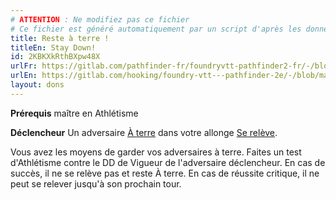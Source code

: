 ```yaml
---
# ATTENTION : Ne modifiez pas ce fichier
# Ce fichier est généré automatiquement par un script d'après les données du module Foundry VTT officiel et de sa traduction
title: Reste à terre !
titleEn: Stay Down!
id: 2KBKXkRthBXpw48X
urlFr: https://gitlab.com/pathfinder-fr/foundryvtt-pathfinder2-fr/-/blob/master/data/feats/2KBKXkRthBXpw48X.htm
urlEn: https://gitlab.com/hooking/foundry-vtt---pathfinder-2e/-/blob/master/packs/data/feats.db/stay-down.json
layout: dons
---
```

**Prérequis** maître en Athlétisme

**Déclencheur** Un adversaire [À terre](../conditions/à-terre.md) dans votre allonge [Se relève](../actions/se-relever.md).

Vous avez les moyens de garder vos adversaires à terre. Faites un test d'Athlétisme contre le DD de Vigueur de l'adversaire déclencheur. En cas de succès, il ne se relève pas et reste À terre. En cas de réussite critique, il ne peut se relever jusqu'à son prochain tour.
